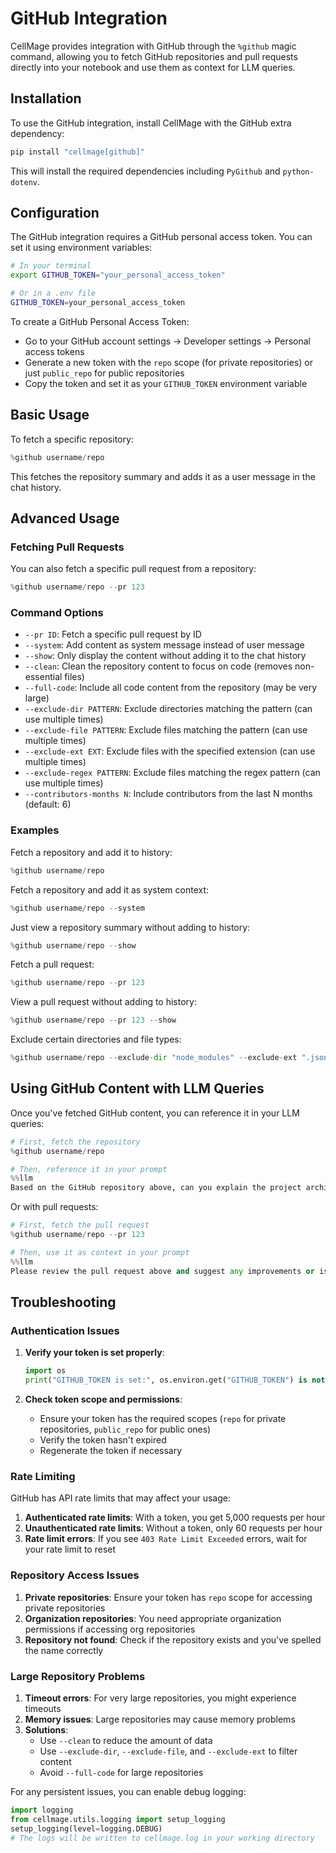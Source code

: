 # GitHub Integration

CellMage provides integration with GitHub through the `%github` magic command, allowing you to fetch GitHub repositories and pull requests directly into your notebook and use them as context for LLM queries.

## Installation

To use the GitHub integration, install CellMage with the GitHub extra dependency:

```bash
pip install "cellmage[github]"
```

This will install the required dependencies including `PyGithub` and `python-dotenv`.

## Configuration

The GitHub integration requires a GitHub personal access token. You can set it using environment variables:

```bash
# In your terminal
export GITHUB_TOKEN="your_personal_access_token"

# Or in a .env file
GITHUB_TOKEN=your_personal_access_token
```

To create a GitHub Personal Access Token:
- Go to your GitHub account settings → Developer settings → Personal access tokens
- Generate a new token with the `repo` scope (for private repositories) or just `public_repo` for public repositories
- Copy the token and set it as your `GITHUB_TOKEN` environment variable

## Basic Usage

To fetch a specific repository:

```python
%github username/repo
```

This fetches the repository summary and adds it as a user message in the chat history.

## Advanced Usage

### Fetching Pull Requests

You can also fetch a specific pull request from a repository:

```python
%github username/repo --pr 123
```

### Command Options

- `--pr ID`: Fetch a specific pull request by ID
- `--system`: Add content as system message instead of user message
- `--show`: Only display the content without adding it to the chat history
- `--clean`: Clean the repository content to focus on code (removes non-essential files)
- `--full-code`: Include all code content from the repository (may be very large)
- `--exclude-dir PATTERN`: Exclude directories matching the pattern (can use multiple times)
- `--exclude-file PATTERN`: Exclude files matching the pattern (can use multiple times)
- `--exclude-ext EXT`: Exclude files with the specified extension (can use multiple times)
- `--exclude-regex PATTERN`: Exclude files matching the regex pattern (can use multiple times)
- `--contributors-months N`: Include contributors from the last N months (default: 6)

### Examples

Fetch a repository and add it to history:
```python
%github username/repo
```

Fetch a repository and add it as system context:
```python
%github username/repo --system
```

Just view a repository summary without adding to history:
```python
%github username/repo --show
```

Fetch a pull request:
```python
%github username/repo --pr 123
```

View a pull request without adding to history:
```python
%github username/repo --pr 123 --show
```

Exclude certain directories and file types:
```python
%github username/repo --exclude-dir "node_modules" --exclude-ext ".json" --exclude-ext ".md"
```

## Using GitHub Content with LLM Queries

Once you've fetched GitHub content, you can reference it in your LLM queries:

```python
# First, fetch the repository
%github username/repo

# Then, reference it in your prompt
%%llm
Based on the GitHub repository above, can you explain the project architecture and suggest improvements?
```

Or with pull requests:

```python
# First, fetch the pull request
%github username/repo --pr 123

# Then, use it as context in your prompt
%%llm
Please review the pull request above and suggest any improvements or issues to address.
```

## Troubleshooting

### Authentication Issues

1. **Verify your token is set properly**:
   ```python
   import os
   print("GITHUB_TOKEN is set:", os.environ.get("GITHUB_TOKEN") is not None)
   ```

2. **Check token scope and permissions**:
   - Ensure your token has the required scopes (`repo` for private repositories, `public_repo` for public ones)
   - Verify the token hasn't expired
   - Regenerate the token if necessary

### Rate Limiting

GitHub has API rate limits that may affect your usage:

1. **Authenticated rate limits**: With a token, you get 5,000 requests per hour
2. **Unauthenticated rate limits**: Without a token, only 60 requests per hour
3. **Rate limit errors**: If you see `403 Rate Limit Exceeded` errors, wait for your rate limit to reset

### Repository Access Issues

1. **Private repositories**: Ensure your token has `repo` scope for accessing private repositories
2. **Organization repositories**: You need appropriate organization permissions if accessing org repositories
3. **Repository not found**: Check if the repository exists and you've spelled the name correctly

### Large Repository Problems

1. **Timeout errors**: For very large repositories, you might experience timeouts
2. **Memory issues**: Large repositories may cause memory problems
3. **Solutions**:
   - Use `--clean` to reduce the amount of data
   - Use `--exclude-dir`, `--exclude-file`, and `--exclude-ext` to filter content
   - Avoid `--full-code` for large repositories

For any persistent issues, you can enable debug logging:

```python
import logging
from cellmage.utils.logging import setup_logging
setup_logging(level=logging.DEBUG)
# The logs will be written to cellmage.log in your working directory
```
